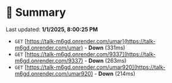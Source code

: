 # 📖 Summary
Last updated: **1/1/2025, 8:00:25 PM**

- `GET` [https://talk-m6gd.onrender.com/umar](https://talk-m6gd.onrender.com/umar) - **Down** (331ms)
- `GET` [https://talk-m6gd.onrender.com/9337](https://talk-m6gd.onrender.com/9337) - **Down** (263ms)
- `GET` [https://talk-m6gd.onrender.com/umar920](https://talk-m6gd.onrender.com/umar920) - **Down** (214ms)
